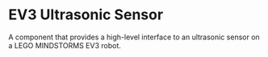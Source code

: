 # EV3 Ultrasonic Sensor

A component that provides a high-level interface to an ultrasonic sensor on a LEGO MINDSTORMS EV3 robot.
